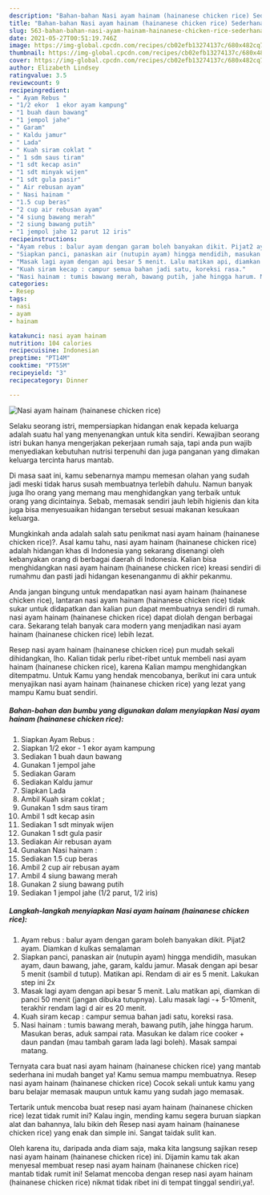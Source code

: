 ```yaml
---
description: "Bahan-bahan Nasi ayam hainam (hainanese chicken rice) Sederhana Untuk Jualan"
title: "Bahan-bahan Nasi ayam hainam (hainanese chicken rice) Sederhana Untuk Jualan"
slug: 563-bahan-bahan-nasi-ayam-hainam-hainanese-chicken-rice-sederhana-untuk-jualan
date: 2021-05-27T00:51:19.746Z
image: https://img-global.cpcdn.com/recipes/cb02efb13274137c/680x482cq70/nasi-ayam-hainam-hainanese-chicken-rice-foto-resep-utama.jpg
thumbnail: https://img-global.cpcdn.com/recipes/cb02efb13274137c/680x482cq70/nasi-ayam-hainam-hainanese-chicken-rice-foto-resep-utama.jpg
cover: https://img-global.cpcdn.com/recipes/cb02efb13274137c/680x482cq70/nasi-ayam-hainam-hainanese-chicken-rice-foto-resep-utama.jpg
author: Elizabeth Lindsey
ratingvalue: 3.5
reviewcount: 9
recipeingredient:
- " Ayam Rebus "
- "1/2 ekor  1 ekor ayam kampung"
- "1 buah daun bawang"
- "1 jempol jahe"
- " Garam"
- " Kaldu jamur"
- " Lada"
- " Kuah siram coklat "
- " 1 sdm saus tiram"
- "1 sdt kecap asin"
- "1 sdt minyak wijen"
- "1 sdt gula pasir"
- " Air rebusan ayam"
- " Nasi hainam "
- "1.5 cup beras"
- "2 cup air rebusan ayam"
- "4 siung bawang merah"
- "2 siung bawang putih"
- "1 jempol jahe 12 parut 12 iris"
recipeinstructions:
- "Ayam rebus : balur ayam dengan garam boleh banyakan dikit. Pijat2 ayam. Diamkan d kulkas semalaman"
- "Siapkan panci, panaskan air (nutupin ayam) hingga mendidih, masukan ayam, daun bawang, jahe, garam, kaldu jamur. Masak dengan api besar 5 menit (sambil d tutup). Matikan api. Rendam di air es 5 menit. Lakukan step ini 2x"
- "Masak lagi ayam dengan api besar 5 menit. Lalu matikan api, diamkan di panci 50 menit (jangan dibuka tutupnya). Lalu masak lagi -+ 5-10menit, terakhir rendam lagi d air es 20 menit."
- "Kuah siram kecap : campur semua bahan jadi satu, koreksi rasa."
- "Nasi hainam : tumis bawang merah, bawang putih, jahe hingga harum. Masukan beras, aduk sampai rata. Masukan ke dalam rice cooker + daun pandan (mau tambah garam lada lagi boleh). Masak sampai matang."
categories:
- Resep
tags:
- nasi
- ayam
- hainam

katakunci: nasi ayam hainam 
nutrition: 104 calories
recipecuisine: Indonesian
preptime: "PT14M"
cooktime: "PT55M"
recipeyield: "3"
recipecategory: Dinner

---
```



![Nasi ayam hainam (hainanese chicken rice)](https://img-global.cpcdn.com/recipes/cb02efb13274137c/680x482cq70/nasi-ayam-hainam-hainanese-chicken-rice-foto-resep-utama.jpg)

Selaku seorang istri, mempersiapkan hidangan enak kepada keluarga adalah suatu hal yang menyenangkan untuk kita sendiri. Kewajiban seorang istri bukan hanya mengerjakan pekerjaan rumah saja, tapi anda pun wajib menyediakan kebutuhan nutrisi terpenuhi dan juga panganan yang dimakan keluarga tercinta harus mantab.

Di masa  saat ini, kamu sebenarnya mampu memesan olahan yang sudah jadi meski tidak harus susah membuatnya terlebih dahulu. Namun banyak juga lho orang yang memang mau menghidangkan yang terbaik untuk orang yang dicintainya. Sebab, memasak sendiri jauh lebih higienis dan kita juga bisa menyesuaikan hidangan tersebut sesuai makanan kesukaan keluarga. 



Mungkinkah anda adalah salah satu penikmat nasi ayam hainam (hainanese chicken rice)?. Asal kamu tahu, nasi ayam hainam (hainanese chicken rice) adalah hidangan khas di Indonesia yang sekarang disenangi oleh kebanyakan orang di berbagai daerah di Indonesia. Kalian bisa menghidangkan nasi ayam hainam (hainanese chicken rice) kreasi sendiri di rumahmu dan pasti jadi hidangan kesenanganmu di akhir pekanmu.

Anda jangan bingung untuk mendapatkan nasi ayam hainam (hainanese chicken rice), lantaran nasi ayam hainam (hainanese chicken rice) tidak sukar untuk didapatkan dan kalian pun dapat membuatnya sendiri di rumah. nasi ayam hainam (hainanese chicken rice) dapat diolah dengan berbagai cara. Sekarang telah banyak cara modern yang menjadikan nasi ayam hainam (hainanese chicken rice) lebih lezat.

Resep nasi ayam hainam (hainanese chicken rice) pun mudah sekali dihidangkan, lho. Kalian tidak perlu ribet-ribet untuk membeli nasi ayam hainam (hainanese chicken rice), karena Kalian mampu menghidangkan ditempatmu. Untuk Kamu yang hendak mencobanya, berikut ini cara untuk menyajikan nasi ayam hainam (hainanese chicken rice) yang lezat yang mampu Kamu buat sendiri.

<!--inarticleads1-->

##### Bahan-bahan dan bumbu yang digunakan dalam menyiapkan Nasi ayam hainam (hainanese chicken rice):

1. Siapkan  Ayam Rebus :
1. Siapkan 1/2 ekor - 1 ekor ayam kampung
1. Sediakan 1 buah daun bawang
1. Gunakan 1 jempol jahe
1. Sediakan  Garam
1. Sediakan  Kaldu jamur
1. Siapkan  Lada
1. Ambil  Kuah siram coklat ;
1. Gunakan  1 sdm saus tiram
1. Ambil 1 sdt kecap asin
1. Sediakan 1 sdt minyak wijen
1. Gunakan 1 sdt gula pasir
1. Sediakan  Air rebusan ayam
1. Gunakan  Nasi hainam :
1. Sediakan 1.5 cup beras
1. Ambil 2 cup air rebusan ayam
1. Ambil 4 siung bawang merah
1. Gunakan 2 siung bawang putih
1. Sediakan 1 jempol jahe (1/2 parut, 1/2 iris)




<!--inarticleads2-->

##### Langkah-langkah menyiapkan Nasi ayam hainam (hainanese chicken rice):

1. Ayam rebus : balur ayam dengan garam boleh banyakan dikit. Pijat2 ayam. Diamkan d kulkas semalaman
1. Siapkan panci, panaskan air (nutupin ayam) hingga mendidih, masukan ayam, daun bawang, jahe, garam, kaldu jamur. Masak dengan api besar 5 menit (sambil d tutup). Matikan api. Rendam di air es 5 menit. Lakukan step ini 2x
1. Masak lagi ayam dengan api besar 5 menit. Lalu matikan api, diamkan di panci 50 menit (jangan dibuka tutupnya). Lalu masak lagi -+ 5-10menit, terakhir rendam lagi d air es 20 menit.
1. Kuah siram kecap : campur semua bahan jadi satu, koreksi rasa.
1. Nasi hainam : tumis bawang merah, bawang putih, jahe hingga harum. Masukan beras, aduk sampai rata. Masukan ke dalam rice cooker + daun pandan (mau tambah garam lada lagi boleh). Masak sampai matang.




Ternyata cara buat nasi ayam hainam (hainanese chicken rice) yang mantab sederhana ini mudah banget ya! Kamu semua mampu membuatnya. Resep nasi ayam hainam (hainanese chicken rice) Cocok sekali untuk kamu yang baru belajar memasak maupun untuk kamu yang sudah jago memasak.

Tertarik untuk mencoba buat resep nasi ayam hainam (hainanese chicken rice) lezat tidak rumit ini? Kalau ingin, mending kamu segera buruan siapkan alat dan bahannya, lalu bikin deh Resep nasi ayam hainam (hainanese chicken rice) yang enak dan simple ini. Sangat taidak sulit kan. 

Oleh karena itu, daripada anda diam saja, maka kita langsung sajikan resep nasi ayam hainam (hainanese chicken rice) ini. Dijamin kamu tak akan menyesal membuat resep nasi ayam hainam (hainanese chicken rice) mantab tidak rumit ini! Selamat mencoba dengan resep nasi ayam hainam (hainanese chicken rice) nikmat tidak ribet ini di tempat tinggal sendiri,ya!.

